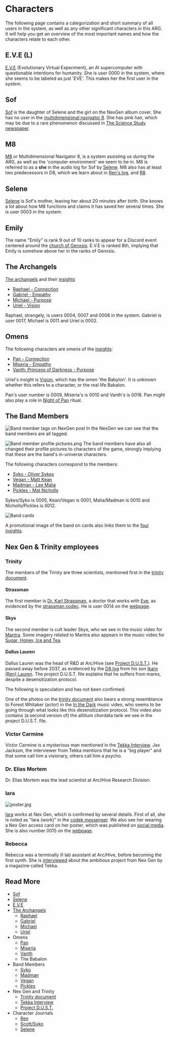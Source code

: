 # Characters

The following page contains a categorization and short summary of all users in the system, as well as any other 
significant characters in this ARG. It will help you get an overview of the most 
important names and how the characters relate to each other.

## E.V.E (L)

[E.V.E](eve) (Evolutionary Virtual Experiment), an AI supercomputer with questionable 
intentions for humanity. She is user 0000 in the system, where she seems to be labeled 
as just 'EVE'. This makes her the first user in the system.

## Sof

[Sof](sof) is the daughter of Selene and the girl on the NexGen album cover. She has no user in the 
[multidimensional navigator 8](../m8). She has pink hair, which may be due to a rare phenomenon 
discussed in [The Science Study newspaper](../files/thesciencestudy).

## M8

[M8](../m8) or Multidimensional Navigator 8, is a system assisting us during the ARG, as well as 
the 'computer environment' we seem to be in. M8 is referred to as a **she** in the audio log 
for Sof by [Selene](selene). M8 also has at least two predecessors in D8, which we learn about in 
[Ren's log](../files/lauren_d8_log), and [R8](../files/r8).

## Selene

[Selene](selene) is Sof's mother, leaving her about 20 minutes after birth. She 
knows a lot about how M8 functions and claims it has saved her several times. She is user 0003 
in the system.

## Emily

The name "Emily" is rank 9 out of 10 ranks to appear for a Discord event centered around the 
[church of Genxsis](../lore/church). E.V.E is ranked 8th, implying that Emily is somehow above her in the ranks of Genxsis.

## The Archangels

[The archangels](archangels) and their [insights](../lore/insights)

- [Raphael - Connection](raphael)
- [Gabriel - Empathy](gabriel)
- [Michael - Purpose](michael)
- [Uriel - Vision](uriel)

Raphael, strangely, is users 0004, 0007 and 0008 in the system. 
Gabriel is user 0017, Michael is 0011 and Uriel is 0002.

## Omens

The following characters are omens of the [insights](../lore/insights):

- [Pan - Connection](pan)
- [Miseria - Empathy](miseria)
- [Vanth: Princess of Darkness - Purpose](vanth)

Uriel's insight is [Vision](../lore/insight4-vision), which has the omen 'the Babylon'. 
It is unknown whether this refers to a character, or the real life Babalon.

Pan's user number is 0009, Miseria's is 0010 and Vanth's is 0018. Pan might also 
play a role in [Night of Pan](../lore/night-of-pan) ritual.

## The Band Members

![Band member tags on NexGen post](../../Resources/socials/band_member_tags.png)
In the NexGen we can see that the band members are all tagged.

![Band member profile pictures.png](../../Resources/socials/band_member_profiles.png)
The band members have also all changed their profile pictures to characters 
of the game, strongly implying that these are the band's in-universe characters.

The following characters correspond to the members:
- [Syko - Oliver Sykes](syko)
- [Vegan - Matt Kean](vegan)
- [Madman - Lee Malia](madman)
- [Pickles - Mat Nicholls](pickles)

Sykes/Syko is 0005, Kean/Vegan is 0001, Malia/Madman is 0010 and Nicholls/Pickles is 0012.

![Band cards](../../Resources/characters/band-cards.png)

A promotional image of the band on cards also links them to the [four insights](../lore/insights).

## Nex Gen & Trinity employees

### Trinity

The members of the Trinity are three scientists, mentioned first in the [trinity document](../files/trinity_document).

#### Strassman
The first member is [Dr. Karl Strassman](strassman), a doctor that works with [Eve](eve), as 
evidenced by the [strassman codec](../files/strassmancodec). He is user 0014 on the [webpage](../webpage).

#### Skys
The second member is cult leader Skys, who we see in the music video for [Mantra](../music/amo-mantra). Some 
imagery related to Mantra also appears in the music video for [Sugar, Honey, Ice and Tea](../music/amo-shit).

#### Dallus Lauren

Dallus Lauren was the head of R&D at Arc/Hive (see [Project D.U.S.T.](../files/project_dust)). 
He passed away before 2037, as evidenced by the [D8 log](../files/lauren_d8_log) from his son 
[Ikaro (Ren) Lauren](ren). The project D.U.S.T. file explains that he suffers from mares, despite 
a desensitization protocol. 

The following is speculation and has not been confirmed:

One of the photos on the [trinity document](../files/trinity_document) 
also bears a strong resemblance to Forest Whitaker (actor) in the [In the Dark](../music/amo-in-the-dark) 
music video, who seems to be going through what looks like this desensitization protocol. This video 
also contains (a second version of) the altilium chordata tank we see in the project D.U.S.T. file.

### Victor Carmine

Victor Carmine is a mysterious man mentioned in the [Tekka Interview](../files/tekka_interview). Jax Jackson, 
the interviewer from Tekka mentions that he is a "big player" and that some call him a visionary, others call 
him a psycho.

### Dr. Elias Mortem

Dr. Elias Mortem was the lead scientist at Arc/Hive Research Division.

### Iara

![poster.jpg](../../Resources/characters/iara/poster.jpg)

[Iara](../characters/iara) works at Nex Gen, which is confirmed by several details. 
First of all, she is noted as "Iara (work)" in the [codek messenger](../webpage#codek). 
We also see her wearing a Nex Gen access card on her poster, which was published on 
[social media](../socials/social-posts). She is also number 0015 on the [webpage](../webpage).

### Rebecca

Rebecca was a terminally ill lab assistant at Arc/Hive, before becoming the first 
synth. She is [interviewed](../files/tekka_interview) about the ambitious project from Nex Gen 
by a magazine called Tekka.

## Read More

- [Sof](sof)
- [Selene](selene)
- [E.V.E](eve)
- [The Archangels](archangels)
  - [Raphael](raphael)
  - [Gabriel](gabriel)
  - [Michael](michael)
  - [Uriel](uriel)
- Omens
  - [Pan](pan)
  - [Miseria](miseria)
  - [Vanth](vanth)
  - The Babalon
- Band Members
  - [Syko](syko)
  - [Madman](madman)
  - [Vegan](vegan)
  - [Pickles](pickles)
- Nex Gen and Trinity
  - [Trinity document](../files/trinity_document)
  - [Tekka Interview](../files/tekka_interview)
  - [Project D.U.S.T.](../files/project_dust)
- Character Journals
  - [Ren](../files/lauren_d8_log)
  - [Scott/Syko](../files/scott_personal_journal)
  - [Selene](../files/selene_personal_journal)